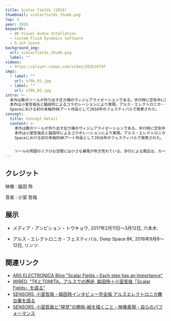 ```yaml
---
title: Scalar Fields (2016)
thumbnail: scalarfields_thumb.png
top: 3
year: 2016
keywords:
  - 8K Visual Audio Intallation
  - Custom Fluid Dynamics Software
  - 5.1ch Sound
background_img:
  url: scalarfields_thumb.png
  label: ""
videos:
  - https://player.vimeo.com/video/202616797
imgs:
  - label: ""
    url: sf8k_01.jpg
  - label: ""
    url: sf8k_02.jpg
intro: >-
  本作は靴のソールが作り出す圧力場のヴィジュアライゼーションである。歩行時に空気中に圧力が伝播する様子を数値流体力学でシミュレーションし、8K映像と5.1chサウンドを用いた映像音響インスタレーションに仕上げた。
  本作は小室哲哉氏と脇田玲によるコラボレーションにより実現。アルス・エレクトロニカ・センターに設置された映像空間Deep
  Spaceにおける初の本格的8Kアート作品として2016年のフェスティバルで発表された。
concept:
  title: Concept Detail
  content: >-
    本作は靴のソールが作り出す圧力場のヴィジュアライゼーションである。歩行時に空気中に圧力が伝播する様子を数値流体力学でシミュレーションし、8K映像と5.1chサウンドを用いた映像音響インスタレーションに仕上げた。
    本作は小室哲哉氏と脇田玲によるコラボレーションにより実現。アルス・エレクトロニカ・センターに設置された映像空間Deep
    Spaceにおける初の本格的8Kアート作品として2016年のフェスティバルで発表された。 


    ソールの周囲のミクロな空間には小さな暴風が吹き荒れている。歩行による風圧は、カーペットのダニを吹き飛ばし、アスファルトの蟻をその場に踏みとどまらせる。マクロなスケールに変換すれば、（あまり良い比喩ではないかもしれないが）ビルの倒壊や紛争地域の空爆が作り出す風圧が人間を吹き飛ばしてしまう現象にも似ている。ヴィジュアライゼーションとシミュレーションを通して、我々はミクロとマクロをつなぐレンジの広い知覚能力を獲得できるかもしれない。
---
```


## クレジット

映像 : 脇田 玲

音楽 : 小室 哲哉

## 展示

- メディア・アンビション・トウキョウ, 2017年2月11日〜3月12日, 六本木.

- アルス・エレクトロニカ・フェスティバル, Deep Space 8K, 2016年9月8〜12日, リンツ.

## 関連リンク

- [ARS ELECTRONICA Blog "Scalar Fields – Each step has an Importance"](https://www.aec.at/aeblog/en/2016/09/10/scalar-fields/)
- [WIRED, "TKとTOMITA。アルスでの邂逅, 脇田玲＋小室哲哉「Scalar Fields」を語る"](http://wired.jp/special/2017/wakita-komuro/)
- [SENSORS, 小室哲哉・脇田玲インタビュー完全版 アルスエレクトロニカ舞台裏を語る](http://www.sensors.jp/post/tetsuya-komuro-akira-wakita-ars.html)
- [SENSORS, 小室哲哉と"視覚"の関係-絵を描くこと・映像表現・自らのパフォーマンス](http://www.sensors.jp/post/tetsuya-komuro-akira-wakita-ars-1.html)
